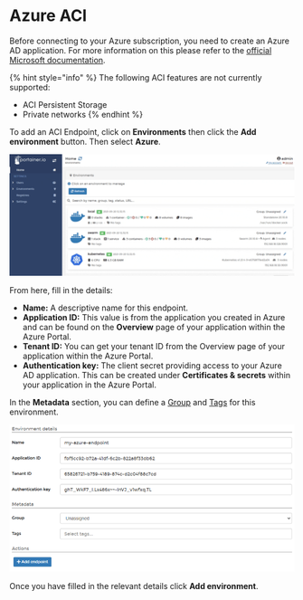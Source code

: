 # Azure ACI

Before connecting to your Azure subscription, you need to create an Azure AD application. For more information on this please refer to the [official Microsoft documentation](https://docs.microsoft.com/en-us/azure/active-directory/develop/howto-create-service-principal-portal).

{% hint style="info" %}
The following ACI features are not currently supported:

* ACI Persistent Storage
* Private networks
{% endhint %}

To add an ACI Endpoint, click on **Environments** then click the **Add environment** button. Then select **Azure**.

![](../../../.gitbook/assets/2.9-install-agent-aci-1.gif)

From here, fill in the details:

* **Name:** A descriptive name for this endpoint.
* **Application ID:** This value is from the application you created in Azure and can be found on the **Overview** page of your application within the Azure Portal.
* **Tenant ID:** You can get your tenant ID from the Overview page of your application within the Azure Portal.
* **Authentication key:** The client secret providing access to your Azure AD application. This can be created under **Certificates & secrets** within your application in the Azure Portal.

In the **Metadata** section, you can define a [Group](../../../admin/environments/groups.md) and [Tags](../../../admin/environments/tags.md) for this environment.

![](../../../.gitbook/assets/aci_2.png)

Once you have filled in the relevant details click **Add environment**.

